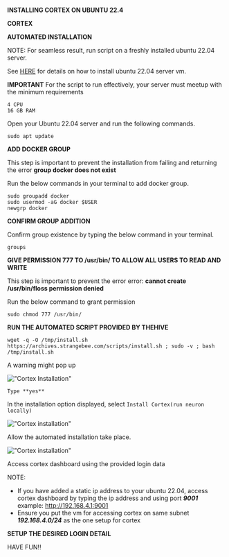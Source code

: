 
**INSTALLING CORTEX ON UBUNTU 22.4**

**CORTEX**

**AUTOMATED INSTALLATION**

NOTE: For seamless result, run script on a freshly installed ubuntu 22.04 server.

See [HERE](https://cybernetsworks.github.io/setting-up-an-ubuntu-server-vm/) for details on how to install ubuntu 22.04 server vm.

**IMPORTANT**
For the script to run effectively, your server must meetup with the minimum requirements 
```
4 CPU
16 GB RAM
```

Open your Ubuntu 22.04 server and run the following commands.
```
sudo apt update
```

**ADD DOCKER GROUP**

This step is important to prevent the installation from failing and returning the error **group docker does not exist**

Run the below commands in your terminal to add docker group.

```
sudo groupadd docker
sudo usermod -aG docker $USER
newgrp docker
```

**CONFIRM GROUP ADDITION**

Confirm group existence by typing the below command in your terminal.
```
groups
```

**GIVE PERMISSION 777 TO /usr/bin/ TO ALLOW ALL USERS TO READ AND WRITE**

This step is important to prevent the error error: **cannot create /usr/bin/floss permission denied**

Run the below command to grant permission

```
sudo chmod 777 /usr/bin/
```
**RUN THE AUTOMATED SCRIPT PROVIDED BY THEHIVE**

```
wget -q -O /tmp/install.sh https://archives.strangebee.com/scripts/install.sh ; sudo -v ; bash /tmp/install.sh
```
A warning might pop up 

!["Cortex Installation"](/assets/images/thehive/automated-hive-install-2.png)
```
Type **yes**
```
In the installation option displayed, select ``Install Cortex(run neuron locally)``

!["Cortex installation"](/assets/images/cortex/automated-cortex-install-2.png)

Allow the automated installation take place.

!["Cortex installation"](/assets/images/cortex/automated-cortex-install3.png)

Access cortex dashboard using the provided login data

NOTE: 
- If you have added a static ip address to your ubuntu 22.04, access cortex dashboard by typing the ip address and using port ***9001*** example: http://192.168.4.1:9001
- Ensure you put the vm for accessing cortex on same subnet ***192.168.4.0/24*** as the one setup for cortex


**SETUP THE DESIRED LOGIN DETAIL**

HAVE FUN!!

